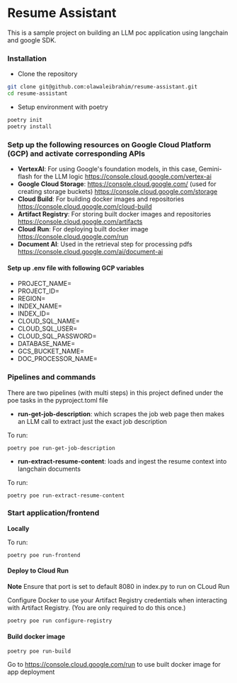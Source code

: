 # Resume Assistant

This is a sample project on building an LLM poc application using langchain and google SDK.

### Installation

- Clone the repository

```bash
git clone git@github.com:olawaleibrahim/resume-assistant.git
cd resume-assistant
```

- Setup environment with poetry

```bash
poetry init
poetry install
```

### Setp up the following resources on Google Cloud Platform (GCP) and activate corresponding APIs

- **VertexAI**: For using Google's foundation models, in this case, Gemini-flash for the LLM logic https://console.cloud.google.com/vertex-ai
- **Google Cloud Storage**: https://console.cloud.google.com/ (used for creating storage buckets) https://console.cloud.google.com/storage
- **Cloud Build**: For building docker images and repositories https://console.cloud.google.com/cloud-build
- **Artifact Registry**: For storing built docker images and repositories https://console.cloud.google.com/artifacts
- **Cloud Run**: For deploying built docker image https://console.cloud.google.com/run
- **Document AI**: Used in the retrieval step for processing pdfs https://console.cloud.google.com/ai/document-ai

#### Setp up .env file with following GCP variables

- PROJECT_NAME=
- PROJECT_ID=
- REGION=
- INDEX_NAME=
- INDEX_ID=
- CLOUD_SQL_NAME=
- CLOUD_SQL_USER=
- CLOUD_SQL_PASSWORD=
- DATABASE_NAME=
- GCS_BUCKET_NAME=
- DOC_PROCESSOR_NAME=

### Pipelines and commands

There are two pipelines (with multi steps) in this project defined under the poe tasks in the pyproject.toml file

- **run-get-job-description**: which scrapes the job web page then makes an LLM call to extract just the exact job description

To run:

```bashrc
poetry poe run-get-job-description
```

- **run-extract-resume-content**: loads and ingest the resume context into langchain documents

To run:

```bashrc
poetry poe run-extract-resume-content
```

### Start application/frontend

**Locally**

To run:

```bashrc
poetry poe run-frontend
```

#### Deploy to Cloud Run

**Note** Ensure that port is set to default 8080 in index.py to run on CLoud Run

Configure Docker to use your Artifact Registry credentials when interacting with Artifact Registry. (You are only required to do this once.)

```bashrc
poetry poe run configure-registry
```

#### Build docker image

```bashrc
poetry poe run-build
```

Go to https://console.cloud.google.com/run to use built docker image for app deployment
